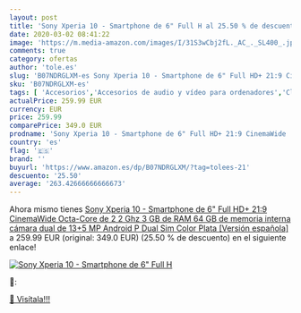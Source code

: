 ```yaml
---
layout: post
title: 'Sony Xperia 10 - Smartphone de 6" Full H al 25.50 % de descuento'
date: 2020-03-02 08:41:22
image: 'https://m.media-amazon.com/images/I/31S3wCbj2fL._AC_._SL400_.jpg'
comments: true
category: ofertas
author: 'tole.es'
slug: 'B07NDRGLXM-es Sony Xperia 10 - Smartphone de 6" Full HD+ 21:9 CinemaWide...'
sku: 'B07NDRGLXM-es'
tags: [ 'Accesorios','Accesorios de audio y vídeo para ordenadores','Clientes de streaming','Dispositivos para el streaming','Electrónica','Equipos de audio y Hi-Fi','Informática','Smartwatches','Tablets','Tecnología para vestir','Webcams y telefonía VoIP','android', ]
actualPrice: 259.99 EUR
currency: EUR
price: 259.99
comparePrice: 349.0 EUR
prodname: 'Sony Xperia 10 - Smartphone de 6" Full HD+ 21:9 CinemaWide  Octa-Core de 2 2 Ghz  3 GB de RAM  64 GB de memoria interna  cámara dual de 13+5 MP  Android P Dual Sim   Color Plata [Versión española]'
country: 'es'
flag: '🇪🇸'
brand: ''
buyurl: 'https://www.amazon.es/dp/B07NDRGLXM/?tag=tolees-21'
descuento: '25.50'
average: '263.42666666666673'
---
```


Ahora mismo tienes [Sony Xperia 10 - Smartphone de 6" Full HD+ 21:9 CinemaWide  Octa-Core de 2 2 Ghz  3 GB de RAM  64 GB de memoria interna  cámara dual de 13+5 MP  Android P Dual Sim   Color Plata [Versión española]](https://www.amazon.es/dp/B07NDRGLXM/?tag=tolees-21) a 259.99 EUR (original: 349.0 EUR) (25.50 %  de descuento) en el siguiente enlace!

[![Sony Xperia 10 - Smartphone de 6" Full H](https://m.media-amazon.com/images/I/31S3wCbj2fL._AC_._SL400_.jpg)](https://www.amazon.es/dp/B07NDRGLXM/?tag=tolees-21)

🔎:


[🛒 Visítala!!!](https://www.amazon.es/dp/B07NDRGLXM/?tag=tolees-21)
